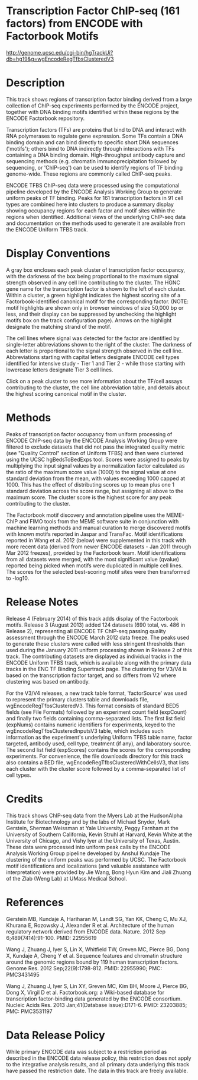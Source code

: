 # Transcription Factor ChIP-seq (161 factors) from ENCODE with Factorbook Motifs

<http://genome.ucsc.edu/cgi-bin/hgTrackUi?db=hg19&g=wgEncodeRegTfbsClusteredV3>

# Description

This track shows regions of transcription factor binding derived from a large
collection of ChIP-seq experiments performed by the ENCODE project, together
with DNA binding motifs identified within these regions by the ENCODE
Factorbook repository.

Transcription factors (TFs) are proteins that bind to DNA and interact with RNA
polymerases to regulate gene expression. Some TFs contain a DNA binding domain
and can bind directly to specific short DNA sequences ('motifs'); others bind
to DNA indirectly through interactions with TFs containing a DNA binding
domain. High-throughput antibody capture and sequencing methods (e.g. chromatin
immunoprecipitation followed by sequencing, or 'ChIP-seq') can be used to
identify regions of TF binding genome-wide. These regions are commonly called
ChIP-seq peaks.

ENCODE TFBS ChIP-seq data were processed using the computational pipeline
developed by the ENCODE Analysis Working Group to generate uniform peaks of TF
binding. Peaks for 161 transcription factors in 91 cell types are combined here
into clusters to produce a summary display showing occupancy regions for each
factor and motif sites within the regions when identified. Additional views of
the underlying ChIP-seq data and documentation on the methods used to generate
it are available from the ENCODE Uniform TFBS track.

# Display Conventions

A gray box encloses each peak cluster of transcription factor occupancy, with
the darkness of the box being proportional to the maximum signal strength
observed in any cell line contributing to the cluster. The HGNC gene name for
the transcription factor is shown to the left of each cluster. Within a
cluster, a green highlight indicates the highest scoring site of a
Factorbook-identified canonical motif for the corresponding factor. (NOTE:
motif highlights are shown only in browser windows of size 50,000 bp or less,
and their display can be suppressed by unchecking the highlight motifs box on
the track configuration page). Arrows on the highlight designate the matching
strand of the motif.

The cell lines where signal was detected for the factor are identified by
single-letter abbreviations shown to the right of the cluster. The darkness of
each letter is proportional to the signal strength observed in the cell line.
Abbreviations starting with capital letters designate ENCODE cell types
identified for intensive study - Tier 1 and Tier 2 - while those starting with
lowercase letters designate Tier 3 cell lines.

Click on a peak cluster to see more information about the TF/cell assays
contributing to the cluster, the cell line abbreviation table, and details
about the highest scoring canonical motif in the cluster.

# Methods

Peaks of transcription factor occupancy from uniform processing of ENCODE
ChIP-seq data by the ENCODE Analysis Working Group were filtered to exclude
datasets that did not pass the integrated quality metric (see "Quality Control"
section of Uniform TFBS) and then were clustered using the UCSC hgBedsToBedExps
tool. Scores were assigned to peaks by multiplying the input signal values by a
normalization factor calculated as the ratio of the maximum score value (1000)
to the signal value at one standard deviation from the mean, with values
exceeding 1000 capped at 1000. This has the effect of distributing scores up to
mean plus one 1 standard deviation across the score range, but assigning all
above to the maximum score. The cluster score is the highest score for any peak
contributing to the cluster.

The Factorbook motif discovery and annotation pipeline uses the MEME-ChIP and
FIMO tools from the MEME software suite in conjunction with machine learning
methods and manual curation to merge discovered motifs with known motifs
reported in Jaspar and TransFac. Motif identifications reported in Wang et al.
2012 (below) were supplemented in this track with more recent data (derived
from newer ENCODE datasets - Jan 2011 through Mar 2012 freezes), provided by
the Factorbook team. Motif identifications from all datasets were merged, with
the most significant value (qvalue) reported being picked when motifs were
duplicated in multiple cell lines. The scores for the selected best-scoring
motif sites were then transformed to -log10.

# Release Notes

Release 4 (February 2014) of this track adds display of the Factorbook motifs.
Release 3 (August 2013) added 124 datasets (690 total, vs. 486 in Release 2),
representing all ENCODE TF ChIP-seq passing quality assessment through the
ENCODE March 2012 data freeze. The peaks used to generate these clusters were
called with less stringent thresholds than used during the January 2011 uniform
processing shown in Release 2 of this track. The contributing datasets are
displayed as individual tracks in the ENCODE Uniform TFBS track, which is
available along with the primary data tracks in the ENC TF Binding Supertrack
page. The clustering for V3/V4 is based on the transcription factor target, and
so differs from V2 where clustering was based on antibody.

For the V3/V4 releases, a new track table format, 'factorSource' was used to
represent the primary clusters table and downloads file,
wgEncodeRegTfbsClusteredV3. This format consists of standard BED5 fields (see
File Formats) followed by an experiment count field (expCount) and finally two
fields containing comma-separated lists. The first list field (expNums)
contains numeric identifiers for experiments, keyed to the
wgEncodeRegTfbsClusteredInputsV3 table, which includes such information as the
experiment's underlying Uniform TFBS table name, factor targeted, antibody
used, cell type, treatment (if any), and laboratory source. The second list
field (expScores) contains the scores for the corresponding experiments. For
convenience, the file downloads directory for this track also contains a BED
file, wgEncodeRegTfbsClusteredWithCellsV3, that lists each cluster with the
cluster score followed by a comma-separated list of cell types.

# Credits

This track shows ChIP-seq data from the Myers Lab at the HudsonAlpha Institute
for Biotechnology and by the labs of Michael Snyder, Mark Gerstein, Sherman
Weissman at Yale University, Peggy Farnham at the University of Southern
California, Kevin Struhl at Harvard, Kevin White at the University of Chicago,
and Vishy Iyer at the University of Texas, Austin. These data were processed
into uniform peak calls by the ENCODE Analysis Working Group pipeline developed
by Anshul Kundaje The clustering of the uniform peaks was performed by UCSC.
The Factorbook motif identifications and localizations (and valuable assistance
with interpretation) were provided by Jie Wang, Bong Hyun Kim and Jiali Zhuang
of the Zlab (Weng Lab) at UMass Medical School.

# References

Gerstein MB, Kundaje A, Hariharan M, Landt SG, Yan KK, Cheng C, Mu XJ, Khurana
E, Rozowsky J, Alexander R et al. Architecture of the human regulatory network
derived from ENCODE data. Nature. 2012 Sep 6;489(7414):91-100. PMID: 22955619

Wang J, Zhuang J, Iyer S, Lin X, Whitfield TW, Greven MC, Pierce BG, Dong X,
Kundaje A, Cheng Y et al. Sequence features and chromatin structure around the
genomic regions bound by 119 human transcription factors. Genome Res. 2012
Sep;22(9):1798-812. PMID: 22955990; PMC: PMC3431495

Wang J, Zhuang J, Iyer S, Lin XY, Greven MC, Kim BH, Moore J, Pierce BG, Dong
X, Virgil D et al. Factorbook.org: a Wiki-based database for transcription
factor-binding data generated by the ENCODE consortium. Nucleic Acids Res. 2013
Jan;41(Database issue):D171-6. PMID: 23203885; PMC: PMC3531197

# Data Release Policy

While primary ENCODE data was subject to a restriction period as described in
the ENCODE data release policy, this restriction does not apply to the
integrative analysis results, and all primary data underlying this track have
passed the restriction date. The data in this track are freely available.
